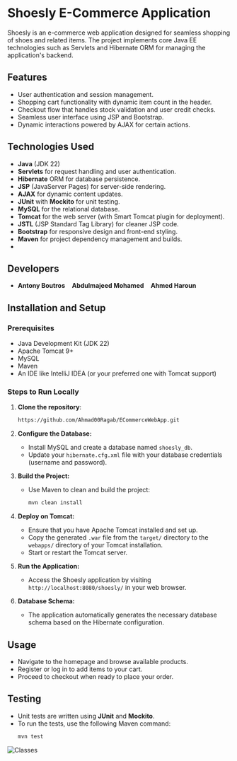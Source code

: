 # Shoesly E-Commerce Application

Shoesly is an e-commerce web application designed for seamless shopping of shoes and related items. The project implements core Java EE technologies such as Servlets and Hibernate ORM for managing the application's backend.

## Features
- User authentication and session management.
- Shopping cart functionality with dynamic item count in the header.
- Checkout flow that handles stock validation and user credit checks.
- Seamless user interface using JSP and Bootstrap.
- Dynamic interactions powered by AJAX for certain actions.

## Technologies Used
- **Java** (JDK 22)
- **Servlets** for request handling and user authentication.
- **Hibernate** ORM for database persistence.
- **JSP** (JavaServer Pages) for server-side rendering.
- **AJAX** for dynamic content updates.
- **JUnit** with **Mockito** for unit testing.
- **MySQL** for the relational database.
- **Tomcat** for the web server (with Smart Tomcat plugin for deployment).
- **JSTL** (JSP Standard Tag Library) for cleaner JSP code.
- **Bootstrap** for responsive design and front-end styling.
- **Maven** for project dependency management and builds.
- 
## Developers
- **Antony Boutros**&nbsp;&nbsp;&nbsp;&nbsp;**Abdulmajeed Mohamed**&nbsp;&nbsp;&nbsp;&nbsp;**Ahmed Haroun**




## Installation and Setup

### Prerequisites
- Java Development Kit (JDK 22)
- Apache Tomcat 9+
- MySQL
- Maven
- An IDE like IntelliJ IDEA (or your preferred one with Tomcat support)

### Steps to Run Locally

1. **Clone the repository**:
   ```bash
   https://github.com/Ahmad00Ragab/ECommerceWebApp.git
2. **Configure the Database:**
   - Install MySQL and create a database named `shoesly_db`.
   - Update your `hibernate.cfg.xml` file with your database credentials (username and password).

3. **Build the Project:**
   - Use Maven to clean and build the project:
     ```bash
     mvn clean install
     ```

4. **Deploy on Tomcat:**
   - Ensure that you have Apache Tomcat installed and set up.
   - Copy the generated `.war` file from the `target/` directory to the `webapps/` directory of your Tomcat installation.
   - Start or restart the Tomcat server.

5. **Run the Application:**
   - Access the Shoesly application by visiting `http://localhost:8080/shoesly/` in your web browser.

6. **Database Schema:**
   - The application automatically generates the necessary database schema based on the Hibernate configuration.

## Usage

- Navigate to the homepage and browse available products.
- Register or log in to add items to your cart.
- Proceed to checkout when ready to place your order.

## Testing

- Unit tests are written using **JUnit** and **Mockito**.
- To run the tests, use the following Maven command:
   ```bash
   mvn test


![Classes](https://github.com/user-attachments/assets/8ef0a6cd-4f85-4a34-9330-19ac3dca7aae)
